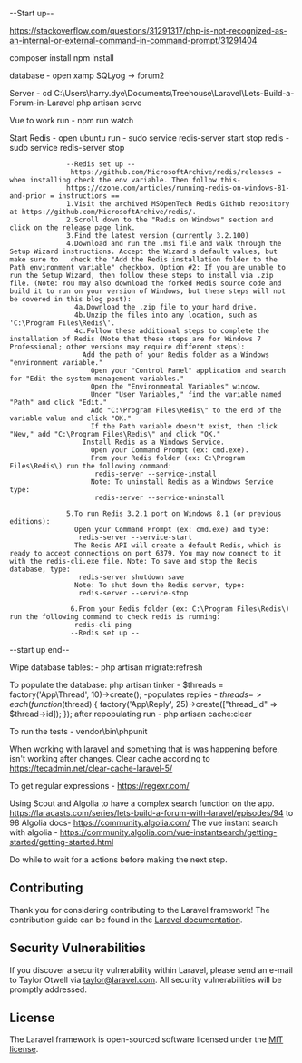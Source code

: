 --Start up--

https://stackoverflow.com/questions/31291317/php-is-not-recognized-as-an-internal-or-external-command-in-command-prompt/31291404

composer install
npm install

database -  open xamp
            SQLyog -> forum2
            
Server - cd C:\Users\harry.dye\Documents\Treehouse\Laravel\Lets-Build-a-Forum-in-Laravel
         php artisan serve
         
Vue to work run - npm run watch

Start Redis - open ubuntu run - sudo service redis-server start
                  stop redis  - sudo service redis-server stop
                  
                  --Redis set up --
                   https://github.com/MicrosoftArchive/redis/releases = when installing check the env variable. Then follow this-
                  https://dzone.com/articles/running-redis-on-windows-81-and-prior = instructions ==
                  1.Visit the archived MSOpenTech Redis Github repository at https://github.com/MicrosoftArchive/redis/.
                  2.Scroll down to the "Redis on Windows" section and click on the release page link.
                  3.Find the latest version (currently 3.2.100)
                  4.Download and run the .msi file and walk through the Setup Wizard instructions. Accept the Wizard's default values, but make sure to   check the "Add the Redis installation folder to the Path environment variable" checkbox. Option #2: If you are unable to run the Setup Wizard, then follow these steps to install via .zip file. (Note: You may also download the forked Redis source code and build it to run on your version of Windows, but these steps will not be covered in this blog post):
                    4a.Download the .zip file to your hard drive.
                    4b.Unzip the files into any location, such as 'C:\Program Files\Redis\'.
                    4c.Follow these additional steps to complete the installation of Redis (Note that these steps are for Windows 7 Professional; other versions may require different steps):
                      Add the path of your Redis folder as a Windows "environment variable."
                        Open your "Control Panel" application and search for "Edit the system management variables."
                        Open the "Environmental Variables" window.
                        Under "User Variables," find the variable named "Path" and click "Edit."
                        Add "C:\Program Files\Redis\" to the end of the variable value and click "OK."
                        If the Path variable doesn't exist, then click "New," add "C:\Program Files\Redis\" and click "OK."
                      Install Redis as a Windows Service.
                        Open your Command Prompt (ex: cmd.exe).
                        From your Redis folder (ex: C:\Program Files\Redis\) run the following command:
                         redis-server --service-install
                        Note: To uninstall Redis as a Windows Service type:
                         redis-server --service-uninstall

                  5.To run Redis 3.2.1 port on Windows 8.1 (or previous editions):
                    Open your Command Prompt (ex: cmd.exe) and type:
                     redis-server --service-start
                    The Redis API will create a default Redis, which is ready to accept connections on port 6379. You may now connect to it with the redis-cli.exe file. Note: To save and stop the Redis database, type:
                     redis-server shutdown save
                    Note: To shut down the Redis server, type:
                     redis-server --service-stop

                   6.From your Redis folder (ex: C:\Program Files\Redis\) run the following command to check redis is running:
                    redis-cli ping
                   --Redis set up --

--start up end--

Wipe database tables: - php artisan migrate:refresh

To populate the database:
php artisan tinker - $threads = factory('App\Thread', 10)->create();
-populates replies - $threads->each(function ($thread) { factory('App\Reply', 25)->create(["thread_id" => $thread->id]); });
                   after repopulating run - php artisan cache:clear

To run the tests - vendor\bin\phpunit

When working with laravel and something that is was happening before, isn't working after changes. Clear cache according to 
https://tecadmin.net/clear-cache-laravel-5/

To get regular expressions - https://regexr.com/

Using Scout and Algolia to have a complex search function on the app. 
https://laracasts.com/series/lets-build-a-forum-with-laravel/episodes/94 to 98
Algolia docs- https://community.algolia.com/
The vue instant search with algolia - https://community.algolia.com/vue-instantsearch/getting-started/getting-started.html

Do while to wait for a actions before making the next step.




















## Contributing

Thank you for considering contributing to the Laravel framework! The contribution guide can be found in the [Laravel documentation](https://laravel.com/docs/contributions).

## Security Vulnerabilities

If you discover a security vulnerability within Laravel, please send an e-mail to Taylor Otwell via [taylor@laravel.com](mailto:taylor@laravel.com). All security vulnerabilities will be promptly addressed.

## License

The Laravel framework is open-sourced software licensed under the [MIT license](https://opensource.org/licenses/MIT).
